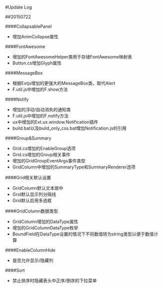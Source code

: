 #Update Log


##20150722

####CollapsablePanel
+ 增加AnimCollapse属性

####FontAwesome
+ 增加的FontAwesomeHelper类用于存储FontAwesome映射表
+ Button.cs增加Glyph属性

####MessageBox
+ 根据Extjs增加的更强大的MessageBox类，取代Alert
+ F.util.js中增加的F.show方法

####Notify
+ 增加的浮动/自动消失的通知类
+ F.util.js中增加的F.notify方法
+ ux中增加的Ext.ux.window.Notification插件
+ build.bat以及build_only_css.bat增加Notification.js的引用

####Group&Summary
+ Grid.cs增加的EnableGroup选项
+ Grid.cs增加的Group相关事件
+ 增加的GridGroupEventArgs事件类型
+ GridColumn中增加的SummaryType和SummaryRenderer选项

####Grid相关默认设置
+ GridColumn默认文本居中
+ Grid默认显示列分隔线
+ Grid默认启用多选框

####GridColumn数据类型
+ GridColumn增加的DataType属性
+ 增加的GridColumnDataType枚举
+ BoundField在DataType设置的情况下不将数值转为string类型以便于数值计算

####EnableColumnHide
+ 是否允许显示/隐藏列

####Sort
+ 禁止排序时隐藏表头中正序/倒序的下拉菜单